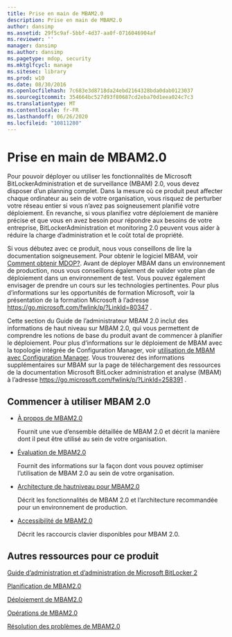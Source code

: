 ```yaml
---
title: Prise en main de MBAM2.0
description: Prise en main de MBAM2.0
author: dansimp
ms.assetid: 29f5c9af-5bbf-4d37-aa0f-0716046904af
ms.reviewer: ''
manager: dansimp
ms.author: dansimp
ms.pagetype: mdop, security
ms.mktglfcycl: manage
ms.sitesec: library
ms.prod: w10
ms.date: 08/30/2016
ms.openlocfilehash: 7c683e3d8718da24ebd2164328bda0dab0123037
ms.sourcegitcommit: 354664bc527d93f80687cd2eba70d1eea024c7c3
ms.translationtype: MT
ms.contentlocale: fr-FR
ms.lasthandoff: 06/26/2020
ms.locfileid: "10811280"
---
```

# Prise en main de MBAM2.0


Pour pouvoir déployer ou utiliser les fonctionnalités de Microsoft BitLockerAdministration et de surveillance (MBAM) 2.0, vous devez disposer d’un planning complet. Dans la mesure où ce produit peut affecter chaque ordinateur au sein de votre organisation, vous risquez de perturber votre réseau entier si vous n’avez pas soigneusement planifié votre déploiement. En revanche, si vous planifiez votre déploiement de manière précise et que vous en avez besoin pour répondre aux besoins de votre entreprise, BitLockerAdministration et monitoring 2.0 peuvent vous aider à réduire la charge d’administration et le coût total de propriété.

Si vous débutez avec ce produit, nous vous conseillons de lire la documentation soigneusement. Pour obtenir le logiciel MBAM, voir [Comment obtenir MDOP?](https://go.microsoft.com/fwlink/p/?LinkId=322049). Avant de déployer MBAM dans un environnement de production, nous vous conseillons également de valider votre plan de déploiement dans un environnement de test. Vous pouvez également envisager de prendre un cours sur les technologies pertinentes. Pour plus d’informations sur les opportunités de formation Microsoft, voir la présentation de la formation Microsoft à l’adresse <https://go.microsoft.com/fwlink/p/?LinkId=80347> .

Cette section du Guide de l’administrateur MBAM 2.0 inclut des informations de haut niveau sur MBAM 2.0, qui vous permettent de comprendre les notions de base du produit avant de commencer à planifier le déploiement. Pour plus d’informations sur le déploiement de MBAM avec la topologie intégrée de Configuration Manager, voir [utilisation de MBAM avec Configuration Manager](using-mbam-with-configuration-manager.md). Vous trouverez des informations supplémentaires sur MBAM sur la page de téléchargement des ressources de la documentation Microsoft BitLocker administration et analyse (MBAM) à l’adresse <https://go.microsoft.com/fwlink/p/?LinkId=258391> .

## Commencer à utiliser MBAM 2.0


-   [À propos de MBAM2.0](about-mbam-20-mbam-2.md)

    Fournit une vue d’ensemble détaillée de MBAM 2.0 et décrit la manière dont il peut être utilisé au sein de votre organisation.

-   [Évaluation de MBAM2.0](evaluating-mbam-20-mbam-2.md)

    Fournit des informations sur la façon dont vous pouvez optimiser l’utilisation de MBAM 2.0 au sein de votre organisation.

-   [Architecture de hautniveau pour MBAM2.0](high-level-architecture-for-mbam-20-mbam-2.md)

    Décrit les fonctionnalités de MBAM 2.0 et l’architecture recommandée pour un environnement de production.

-   [Accessibilité de MBAM2.0](accessibility-for-mbam-20-mbam-2.md)

    Décrit les raccourcis clavier disponibles pour MBAM 2.0.

## <a href="" id="other-resources-for-this-product-"></a>Autres ressources pour ce produit


[Guide d’administration et d’administration de Microsoft BitLocker 2](index.md)

[Planification de MBAM2.0](planning-for-mbam-20-mbam-2.md)

[Déploiement de MBAM2.0](deploying-mbam-20-mbam-2.md)

[Opérations de MBAM2.0](operations-for-mbam-20-mbam-2.md)

[Résolution des problèmes de MBAM2.0](troubleshooting-mbam-20-mbam-2.md)

 

 






